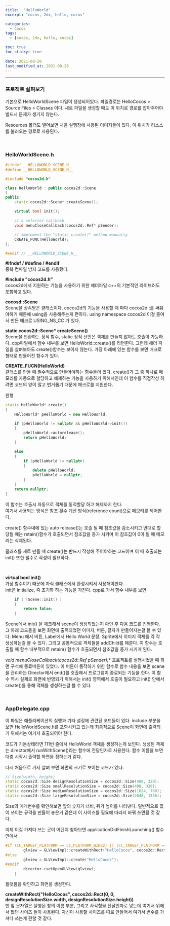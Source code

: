 ```yaml
---
title:  "HelloWorld"
excerpt: "cocos, 2dx, hello, cocos"

categories:
  - Cocos
tags:
  - [cocos, 2dx, hello, cocos]

toc: true
toc_sticky: true
 
date: 2021-08-20  
last_modified_at: 2021-08-20
---  
```


***

### 프로젝트 살펴보기
기본으로 HelloWorldScene 파일이 생성되어있다.
파일경로는 HelloCocos > Source Files > Classes 이다.
새로 파일을 생성할 때도 이 위치로 경로를 잡아주어야 빌드시 문제가 생기지 않는다.

Resources 폴더도 열어보면 처음 실행창에 사용된 이미지들이 있다. 이 위치가 리소스를 불러오는 경로로 사용된다.

<br/>

### HelloWorldScene.h

```c++
#ifndef __HELLOWORLD_SCENE_H__
#define __HELLOWORLD_SCENE_H__

#include "cocos2d.h"

class HelloWorld : public cocos2d::Scene
{
public:
    static cocos2d::Scene* createScene();

    virtual bool init();
    
    // a selector callback
    void menuCloseCallback(cocos2d::Ref* pSender);
    
    // implement the "static create()" method manually
    CREATE_FUNC(HelloWorld);
};

#endif // __HELLOWORLD_SCENE_H__
```

**#ifndef / #define / #endif**  
중복 컴파일 방지 코드를 사용했다.

**#include "cocos2d.h"**  
cocos2d에서 지원하는 기능을 사용하기 위한 헤더파일 
c++의 기본적인 라이브러도 포함하고 있다.

**cocosd::Scene**  
Scene을 상속받은 클래스이다. 
cocos2d의 기능을 사용할 때 마다 cocos2d::를 써줘야하기 때문에 using을 사용해주는게 편하다.
using namespace cocos2d 이걸 줄여서 만든 매크로 USING_NS_CC 가 있다.

**static cocos2d::Scene\* createScene()**  
Scene을 반환하는 정적 함수, static 정적 선언은 객체를 만들지 않아도 호출이 가능하다.
cpp파일에서 함수 내부를 보면 HelloWorld::create()를 리턴한다. 그런데 헤더 파일을 살펴보아도 create()함수는 보이지 않는다. 가장 아래에 있는 함수를 보면
매크로 형태로 만들어진 함수가 있다.

**CREATE_FUCN(HelloWorld)**  
클래스를 만들 때 필수적으로 만들어야하는 함수들이 있다. create()가 그 중 하나로
메모리를 자동으로 할당하고 해제하는 기능을 사용하기 위해서인데 이 함수를 직접작성
하려면 코드의 양이 많고 번거롭기 때문에 매크로를 지원한다.

원형
```cpp
static HelloWorld* create()
{
	HelloWorld* pHelloWorld = new HelloWorld;

	if (pHelloWorld != nullptr && pHelloWorld->init())
	{
		pHelloWorld->autorelease();
		return pHelloWorld;
	}

	else
	{
		if (pHelloWorld != nullptr)
		{
			delete pHelloWorld;
			pHelloWorld = nullptr;
		}
	}
	return nullptr;
{
```

이 함수는 호출시 자동으로 객체를 동적할당 하고 해제까지 한다.  
여기서 사용되는 방식은 참조 횟수 계산 방식(reference count)으로 메모리를 제어한다. 

create() 함수내에 있는 auto release()는 호출 될 때 참조값을 감소시키고 반대로
할당될 때는 retain()함수가 호출되면서 참조값을 증가 시키며 
이 참조값이 0이 될 때 메모리는 삭제된다.

클래스를 새로 만들 때 create()는 반드시 작성해 주어야하는 코드이며 이 때 호출되는 init() 또한 필수로 작성이 필요하다.

<br/>

**virtual bool init()**  
가상 함수이기 때문에 자식 클래스에서 완성시켜서 사용해야한다.  
init은 initialize, 즉 초기화 하는 기능을 가진다. cpp로 가서 함수 내부를 보면

```cpp
    if ( !Scene::init() )
    {
        return false;
    }
```

Scene에서 init() 을 체크해서 scene이 생성되었는지 확인 후 다음 코드를 진행한다.
그 아래 코드들을 보면 화면에 출력되었던 이미지, 버튼, 글자가 만들어지는걸 볼 수 있다.
Menu 에서 버튼, Label에서 Hello World 문장, Sprite에서 이미지 객체를 각 각 생성하는걸
볼 수 있다. 그리고 공통적으로 객체들을 addChild를 해준다. 이 함수는 호출될 때 함수
내부적으로 retain() 함수가 호출되면서 참조값을 증가 시키게 된다. 

**void menuCloseCallback(cocos2d::Ref* pSender);**
프로젝트를 실행시켰을 때 화면 구석에 종료버튼이 있었다. 이 버튼이 동작하기 위한 함수로
함수 내용을 보면 scene을 관리하는 Director에서 end()를 호출해서 프로그램이 종료되는 기능을 한다.
이 함수 역시 실제로 화면에 반영되기 위해서는 init() 영역에서 호출이 필요하고
init() 안에서 create()를 통해 객체를 생성하는걸 볼 수 있다.

<br/>

### AppDelegate.cpp
이 파일은 애플리케이션의 실행과 기타 설정에 관련된 코드들이 있다.
include 부분을 보면 HelloWorldScene.h를 포함시키고 있는데  최종적으로
Scene이 화면에 출력되기 위해서는 여기서 호출되어야 한다.

코드가 기본상태라면 111번 줄에서 HelloWorld 객체를 생성하는게 보인다.
생성된 객체는 director에서 runWithScene()라는 함수에 전달인자로 사용한다. 
함수 이름을 보면 대충 시작시 출력할 화면을 정하는거 같다.

다시 처음으로 가서 살펴 보면 화면의 크기로 보이는 코드가 있다.

```cpp
// Size(width, height)
static cocos2d::Size designResolutionSize = cocos2d::Size(480, 320);
static cocos2d::Size smallResolutionSize = cocos2d::Size(480, 320);
static cocos2d::Size mediumResolutionSize = cocos2d::Size(1024, 768);
static cocos2d::Size largeResolutionSize = cocos2d::Size(2048, 1536);
```
Size의 매개변수를 확인해보면 앞의 숫자가 너비, 뒤가 높이를 나타낸다.
일반적으로 많이 쓰이는 규격을 만들어 놓은거 같은데 이 사이즈를 필요에 따라서 바꿔 쓰면될 것 같다.

이제 이걸 가져다 쓰는 곳이 어딘지 찾아보면 applicationDidFinishLaunching() 함수 안에서

```cpp
#if (CC_TARGET_PLATFORM == CC_PLATFORM_WIN32) || (CC_TARGET_PLATFORM == CC_PLATFORM_MAC) || (CC_TARGET_PLATFORM == CC_PLATFORM_LINUX)
        glview = GLViewImpl::createWithRect("HelloCocos", cocos2d::Rect(0, 0, designResolutionSize.width, designResolutionSize.height));
#else
        glview = GLViewImpl::create("HelloCocos");
#endif
        director->setOpenGLView(glview);
    }
```

플랫폼을 확인하고 화면을 생성한다.  


**createWithRect("HelloCocos", cocos2d::Rect(0, 0, designResolutionSize.width, designResolutionSize.height))**  
맨 앞 문자열은 실행된 창의 이름 부분, 그리고 사각형을 전달인자로 넣는데 여기서 위에서 봤던 사이즈 들이 사용된다.
자신이 사용할 사이즈를 따로 만들어서 여기서 변수를 가져다 쓰는게 편할 것 같다.


